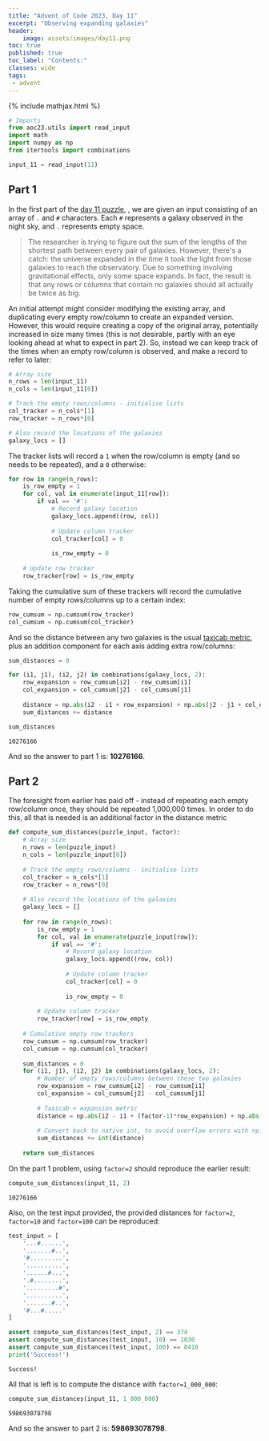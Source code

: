 ```yaml
---
title: "Advent of Code 2023, Day 11"
excerpt: "Observing expanding galaxies"
header:
    image: assets/images/day11.png
toc: true
published: true
toc_label: "Contents:"
classes: wide
tags:
 - advent
---
```


{% include mathjax.html %}

```python
# Imports
from aoc23.utils import read_input
import math
import numpy as np
from itertools import combinations
```


```python
input_11 = read_input(11)
```

## Part 1

In the first part of the [day 11 puzzle](https://adventofcode.com/2023/day/11), , we are given an input consisting of an array of `.` and `#` characters. Each `#` represents a galaxy observed in the night sky, and `.` represents empty space. 

>The researcher is trying to figure out the sum of the lengths of the shortest path between every pair of galaxies. However, there's a catch: the universe expanded in the time it took the light from those galaxies to reach the observatory.
>Due to something involving gravitational effects, only some space expands. In fact, the result is that any rows or columns that contain no galaxies should all actually be twice as big.

An initial attempt might consider modifying the existing array, and duplicating every empty row/column to create an expanded version. However, this would require creating a copy of the original array, potentially increased in size many times (this is not desirable, partly with an eye looking ahead at what to expect in part 2). So, instead we can keep track of the times when an empty row/column is observed, and make a record to refer to later:


```python
# Array size
n_rows = len(input_11)
n_cols = len(input_11[0])

# Track the empty rows/columns - initialise lists
col_tracker = n_cols*[1]
row_tracker = n_rows*[0]

# Also record the locations of the galaxies
galaxy_locs = []
```

The tracker lists will record a `1` when the row/column is empty (and so needs to be repeated), and a `0` otherwise:


```python
for row in range(n_rows):
    is_row_empty = 1
    for col, val in enumerate(input_11[row]):
        if val == '#':
            # Record galaxy location
            galaxy_locs.append((row, col))
            
            # Update column tracker
            col_tracker[col] = 0
            
            is_row_empty = 0
    
    # Update row tracker
    row_tracker[row] = is_row_empty
```

Taking the cumulative sum of these trackers will record the cumulative number of empty rows/columns up to a certain index:


```python
row_cumsum = np.cumsum(row_tracker)
col_cumsum = np.cumsum(col_tracker)
```

And so the distance between any two galaxies is the usual [taxicab metric](https://en.wikipedia.org/wiki/Taxicab_geometry), plus an addition component for each axis adding extra row/columns:


```python
sum_distances = 0

for (i1, j1), (i2, j2) in combinations(galaxy_locs, 2):
    row_expansion = row_cumsum[i2] - row_cumsum[i1]
    col_expansion = col_cumsum[j2] - col_cumsum[j1]
    
    distance = np.abs(i2 - i1 + row_expansion) + np.abs(j2 - j1 + col_expansion)
    sum_distances += distance
```


```python
sum_distances
```




    10276166



And so the answer to part 1 is: __10276166__.

## Part 2

The foresight from earlier has paid off - instead of repeating each empty row/column once, they should be repeated 1,000,000 times. In order to do this, all that is needed is an additional factor in the distance metric


```python
def compute_sum_distances(puzzle_input, factor):
    # Array size
    n_rows = len(puzzle_input)
    n_cols = len(puzzle_input[0])
    
    # Track the empty rows/columns - initialise lists
    col_tracker = n_cols*[1]
    row_tracker = n_rows*[0]
    
    # Also record the locations of the galaxies
    galaxy_locs = []
    
    for row in range(n_rows):
        is_row_empty = 1
        for col, val in enumerate(puzzle_input[row]):
            if val == '#':
                # Record galaxy location
                galaxy_locs.append((row, col))
                
                # Update column tracker
                col_tracker[col] = 0
                
                is_row_empty = 0
        
        # Update column tracker
        row_tracker[row] = is_row_empty
    
    # Cumulative empty row trackers
    row_cumsum = np.cumsum(row_tracker)
    col_cumsum = np.cumsum(col_tracker)
    
    sum_distances = 0
    for (i1, j1), (i2, j2) in combinations(galaxy_locs, 2):
        # Number of empty rows/columns between these two galaxies
        row_expansion = row_cumsum[i2] - row_cumsum[i1]
        col_expansion = col_cumsum[j2] - col_cumsum[j1]
        
        # Taxicab + expansion metric
        distance = np.abs(i2 - i1 + (factor-1)*row_expansion) + np.abs(j2 - j1 + (factor-1)*col_expansion)
        
        # Convert back to native int, to avoid overflow errors with np.int32
        sum_distances += int(distance)
    
    return sum_distances
```

On the part 1 problem, using `factor=2` should reproduce the earlier result:


```python
compute_sum_distances(input_11, 2)
```




    10276166



Also, on the test input provided, the provided distances for `factor=2`, `factor=10` and `factor=100` can be reproduced:


```python
test_input = [
    '...#......',
    '.......#..',
    '#.........',
    '..........',
    '......#...',
    '.#........',
    '.........#',
    '..........',
    '.......#..',
    '#...#.....'
]
```


```python
assert compute_sum_distances(test_input, 2) == 374
assert compute_sum_distances(test_input, 10) == 1030
assert compute_sum_distances(test_input, 100) == 8410
print('Success!')
```

    Success!
    

All that is left is to compute the distance with `factor=1_000_000`:


```python
compute_sum_distances(input_11, 1_000_000)
```




    598693078798



And so the answer to part 2 is: __598693078798__.

